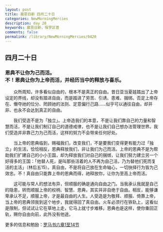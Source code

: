 ```yaml
---
layout: post
title: 晨恩日新 四月二十日
categories: NewMorningMercies
description: day 20
keywords: 晨恩日新，保罗区普
comments: false
permalink: /library/NewMorningMercies/0420
---
```


## 四月二十日

### 恩典不让你为己而活。 <br> 不！恩典让你为上帝而活，并经历当中的释放与喜乐。

&emsp;&emsp;众所周知，许多看似自由的，根本不是真正的自由。昔日亚当夏娃踏出了上帝设定的界线，却没有踏进自由，而是踏进了劳苦、引诱、患难、捆绑。否定上帝存在、僭夺祂的位分、罔顾祂的法则、定意偏行己路……似乎可以通往自由，却并非、也永不会达到真正的自由。

&emsp;&emsp;我们受造不是为「独立」。上帝造我们的本意，不是让我们靠自己的力量和智慧而活，不是让我们制订自己的道德戒律，也不是让我们自己想办法管理世界。我们受造并非靠己力为己而活，这样的努力不会带来任何好处。

&emsp;&emsp;当上帝的恩典临到，赐福我们，改变我们，不是要我们变得更有能力过「独立」的生活，恰恰相反，恩典释放我们，非让我们为己而活。上帝的恩典不是为帮助我们扩建自己的小小王国，却为释放我们对自己的捆绑，让我们努力建立另一个好得多的王国：「他替人死，是叫那些活着的人不再为自己活，乃为替他们死而复活的主活」（林后五15）。真自由，不是将自己放在生命轴心，一切抉择行为皆为己效忠。不！真自由只能靠上帝的恩典而得，祂释放你，让你为至高上帝而活。

&emsp;&emsp;这可能与常人的想法有异，但顺服的确是通向自由之门。当我承认我就是自己的隐患，转而顺服上帝的权柄、智慧、恩典，其实并非自绝于自由。相反，能够谦卑承认不足，顺服上帝，才是最自由的人生。人受造是为敬拜、顺服、倚靠上帝，当上帝的恩典领我到这个地步，我就得回了真自由。火车必须行在铁轨上，这看似是限制，但试试让它在草地上走，它马上就寸步难移。恩典也是这样，使你重回正轨，赐你自由向前，此外没有他途。

更多的信息和勉励：[罗马书六章1至14节]()